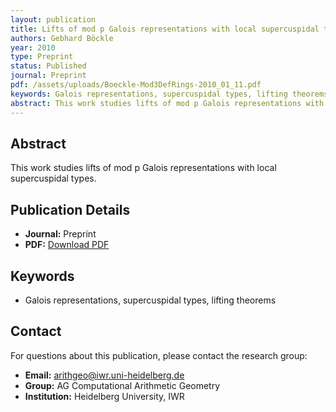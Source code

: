 ```yaml
---
layout: publication
title: Lifts of mod p Galois representations with local supercuspidal types
authors: Gebhard Böckle
year: 2010
type: Preprint
status: Published
journal: Preprint
pdf: /assets/uploads/Boeckle-Mod3DefRings-2010_01_11.pdf
keywords: Galois representations, supercuspidal types, lifting theorems
abstract: This work studies lifts of mod p Galois representations with local supercuspidal types.
---
```


## Abstract

This work studies lifts of mod p Galois representations with local supercuspidal types.

## Publication Details

- **Journal:** Preprint
- **PDF:** [Download PDF](/assets/uploads/Boeckle-Mod3DefRings-2010_01_11.pdf)

## Keywords

- Galois representations, supercuspidal types, lifting theorems


## Contact

For questions about this publication, please contact the research group:
- **Email:** arithgeo@iwr.uni-heidelberg.de
- **Group:** AG Computational Arithmetic Geometry
- **Institution:** Heidelberg University, IWR